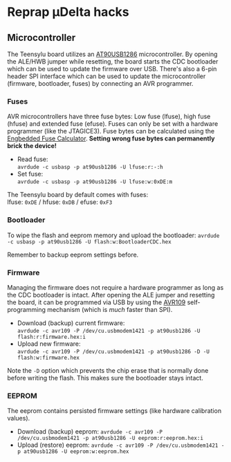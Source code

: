# Reprap µDelta hacks

## Microcontroller

The Teensylu board utilizes an [AT90USB1286] microcontroller. By opening the ALE/HWB jumper while resetting, the board starts the CDC bootloader which can be used to update the firmware over USB. There's also a 6-pin header SPI interface which can be used to update the microcontroller (firmware, bootloader, fuses) by connecting an AVR programmer.

### Fuses

AVR microcontrollers have three fuse bytes: Low fuse (lfuse), high fuse (hfuse) and extended fuse (efuse). Fuses can only be set with a hardware programmer (like the JTAGICE3). Fuse bytes can be calculated using the [Engbedded Fuse Calculator][fusecalc]. **Setting wrong fuse bytes can permanently brick the device!**

- Read fuse:  
  `avrdude -c usbasp -p at90usb1286 -U lfuse:r:-:h`
- Set fuse:  
  `avrdude -c usbasp -p at90usb1286 -U lfuse:w:0xDE:m`

The Teensylu board by default comes with fuses:  
lfuse: `0xDE` / hfuse: `0xDB` / efuse: `0xF3`

### Bootloader

To wipe the flash and eeprom memory and upload the bootloader: `avrdude -c usbasp -p at90usb1286 -U flash:w:BootloaderCDC.hex`

Remember to backup eeprom settings before.

### Firmware

Managing the firmware does not require a hardware programmer as long as the CDC bootloader is intact. After opening the ALE jumper and resetting the board, it can be programmed via USB by using the [AVR109] self-programming mechanism (which is *much* faster than SPI).

- Download (backup) current firmware:  
  `avrdude -c avr109 -P /dev/cu.usbmodem1421 -p at90usb1286 -U flash:r:firmware.hex:i`
- Upload new firmware:  
  `avrdude -c avr109 -P /dev/cu.usbmodem1421 -p at90usb1286 -D -U flash:w:firmware.hex`

Note the `-D` option which prevents the chip erase that is normally done before writing the flash. This makes sure the bootloader stays intact.

### EEPROM

The eeprom contains persisted firmware settings (like hardware calibration values).

- Download (backup) eeprom: `avrdude -c avr109 -P /dev/cu.usbmodem1421 -p at90usb1286 -U eeprom:r:eeprom.hex:i`
- Upload (restore) eeprom: `avrdude -c avr109 -P /dev/cu.usbmodem1421 -p at90usb1286 -U eeprom:w:eeprom.hex`


[AT90USB1286]: http://www.atmel.com/devices/at90usb1286.aspx
[AtmelICE.kext]: http://www.avrfreaks.net/comment/1421981#comment-1421981
[fusecalc]: http://www.engbedded.com/fusecalc/
[AVR109]: http://www.atmel.com/images/doc1644.pdf
